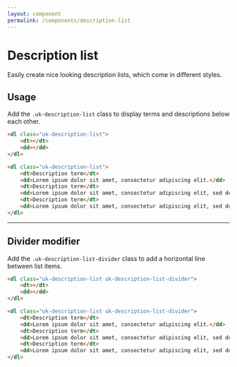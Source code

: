 ```yaml
---
layout: component
permalink: /components/description-list
---
```


# Description list

<p class="uk-text-lead">Easily create nice looking description lists, which come in different styles.</p>

## Usage

Add the `.uk-description-list` class to display terms and descriptions below each other.

```html
<dl class="uk-description-list">
    <dt></dt>
    <dd></dd>
</dl>
```

```html
<dl class="uk-description-list">
    <dt>Description term</dt>
    <dd>Lorem ipsum dolor sit amet, consectetur adipiscing elit.</dd>
    <dt>Description term</dt>
    <dd>Lorem ipsum dolor sit amet, consectetur adipiscing elit, sed do eiusmod tempor incididunt ut labore et dolore magna aliqua.</dd>
    <dt>Description term</dt>
    <dd>Lorem ipsum dolor sit amet, consectetur adipiscing elit, sed do eiusmod tempor incididunt ut labore et dolore magna aliqua.</dd>
</dl>
```

***

## Divider modifier

Add the `.uk-description-list-divider` class to add a horizontal line between list items.

```html
<dl class="uk-description-list uk-description-list-divider">
    <dt></dt>
    <dd></dd>
</dl>
```

```html
<dl class="uk-description-list uk-description-list-divider">
    <dt>Description term</dt>
    <dd>Lorem ipsum dolor sit amet, consectetur adipiscing elit.</dd>
    <dt>Description term</dt>
    <dd>Lorem ipsum dolor sit amet, consectetur adipiscing elit, sed do eiusmod tempor incididunt ut labore et dolore magna aliqua.</dd>
    <dt>Description term</dt>
    <dd>Lorem ipsum dolor sit amet, consectetur adipiscing elit, sed do eiusmod tempor incididunt ut labore et dolore magna aliqua.</dd>
</dl>
```